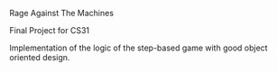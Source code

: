 Rage Against The Machines

Final Project for CS31

Implementation of the logic of the step-based game with good object oriented
design. 